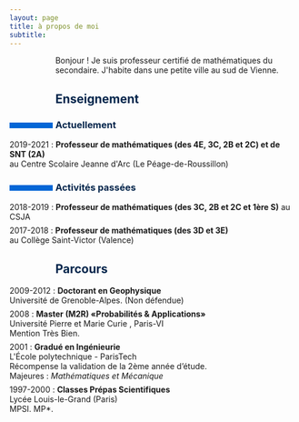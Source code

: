 ```yaml
---
layout: page
title: à propos de moi
subtitle: 
---
```

  <style type="text/css"> 
  h1 {
      font-size: 55px;
      color: #24292e;
      text-align:center;
      margin-bottom:15px;  
  }
  
  /* Titles of categories */
h2 {
      color: #05264c;
  }
  /* how to set content ? */
h2:before { 
      font-family: "Font Awesome 5 Free"; 
      font-weight: 900;
      content: attr(contenu)  ;
      display: inline-block;
      margin-right:1%;
      text-align: right; 
      width: 15%;
      height: 10px;
  }
  
  h3 {
      color: #05264c;
  }
  /* There is a bar just before each category */
  h3:before {
      content: "";
      display: inline-block;
      margin-right:1%;
      width: 15%;
      height: 10px;
      background-color: #0366d6;
  }
  
  /* Definitions */
  dt {
      float: left;
      clear: left;
      width: 15%;
      font-weight: bold;
  }
  dd {
      margin-left: 16%;
  }
  p {
      margin-top:0;
      margin-bottom:7px;
  }
  
  /* Blockquotes */
  blockquote {
      text-align: center
  }
  
  /* Links */
  a {
      text-decoration: none;
  }
  
  /* Horizontal separators */
  hr {
      color: #A6A6A6;
  }
  
  table {
      width: 100%;
      border-top: solid;
      border-bottom: solid;
      border-color:#999999;
  }
 /* for text */
.about-text {
  position: relative;
  margin-left: 16%;
}
.about-icon {
  font-size: 24px;
  position: absolute;
  text-align: right; 
  margin-left: -16%;
  width: 15%;
  margin-top: 5px;
}
  </style>


<p class="about-text">
<span class="fa fa-globe about-icon"></span>
Bonjour ! Je suis professeur certifié de mathématiques du secondaire. J'habite dans une petite ville au sud de Vienne.
</p>
 
<h2 contenu='&#xf0b1;'>Enseignement</h2>  


### Actuellement

2019-2021
:   **Professeur de mathématiques (des 4E, 3C, 2B et 2C) et de SNT (2A)**  
au Centre Scolaire Jeanne d'Arc (Le Péage-de-Roussillon)  

### Activités passées 

2018-2019
:   **Professeur de mathématiques (des 3C, 2B et 2C et 1ère S)** au CSJA

2017-2018
:   **Professeur de mathématiques (des 3D et 3E)**  
au Collège Saint-Victor (Valence)

<h2 contenu='&#xf19d;'>Parcours</h2>  

2009-2012 
:   **Doctorant en Geophysique**  
Université de Grenoble-Alpes. 
(Non défendue)

2008
:   **Master (M2R) «Probabilités & Applications»**  
Université Pierre et Marie Curie , Paris-VI  
Mention Très Bien.

2001
:   **Gradué en Ingénieurie**  
L'École polytechnique - ParisTech  
Récompense la validation de la 2ème année d’étude.  
Majeures : *Mathématiques et Mécanique*

1997-2000 
:   **Classes Prépas Scientifiques**  
Lycée Louis-le-Grand (Paris)  
MPSI. MP*.
